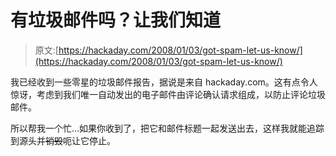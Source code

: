 # 有垃圾邮件吗？让我们知道

> 原文:[https://hackaday.com/2008/01/03/got-spam-let-us-know/](https://hackaday.com/2008/01/03/got-spam-let-us-know/)

我已经收到一些零星的垃圾邮件报告，据说是来自 hackaday.com。这有点令人惊讶，考虑到我们唯一自动发出的电子邮件由评论确认请求组成，以防止评论垃圾邮件。

所以帮我一个忙…如果你收到了，把它和邮件标题一起发送出去，这样我就能追踪到源头并~~销毁~~呃让它停止。